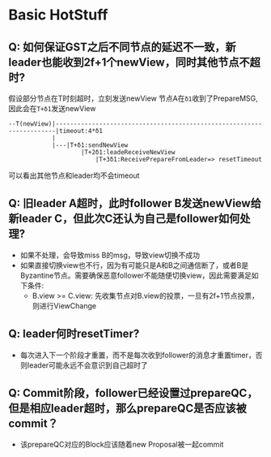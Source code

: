 # Basic HotStuff
## Q: 如何保证GST之后不同节点的延迟不一致，新leader也能收到2f+1个newView，同时其他节点不超时?
假设部分节点在T时刻超时，立刻发送newView
节点A在`δ1`收到了PrepareMSG,因此会在`T+δ1`发送newView
```
--T(newView)|----------------------------------------------------------------------|timeout:4*δ1
            |
            |---|T+δ1:sendNewView
                    |T+2δ1:leadeReceiveNewView
                        |T+3δ1:ReceivePrepareFromLeader=> resetTimeout
```
可以看出其他节点和leader均不会timeout

## Q: 旧leader A超时，此时follower B发送newView给新leader C，但此次C还认为自己是follower如何处理?
- 如果不处理，会导致miss B的msg，导致view切换不成功
- 如果直接切换view也不行，因为有可能只是A和B之间通信断了，或者B是Byzantine节点。需要确保恶意follower不能随便切换view，因此需要满足如下条件:
    - B.view >= C.view: 先收集节点对B.view的投票，一旦有2f+1节点投票，则进行ViewChange

## Q: leader何时resetTimer?
- 每次进入下一个阶段才重置，而不是每次收到follower的消息才重置timer，否则leader可能永远不会意识到自己超时了

## Q: Commit阶段，follower已经设置过prepareQC，但是相应leader超时，那么prepareQC是否应该被commit？
- 该prepareQC对应的Block应该随着new Proposal被一起commit